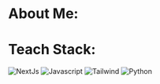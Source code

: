 # About Me:

# Teach Stack:
![NextJs](https://img.shields.io/badge/Next.js-000000.svg?style=for-the-badge&logo=nextdotjs&logoColor=white)
![Javascript](https://img.shields.io/badge/JavaScript-F7DF1E.svg?style=for-the-badge&logo=JavaScript&logoColor=black)
![Tailwind](https://img.shields.io/badge/Tailwind%20CSS-06B6D4.svg?style=for-the-badge&logo=Tailwind-CSS&logoColor=white)
![Python](https://img.shields.io/badge/Python-3776AB.svg?style=for-the-badge&logo=Python&logoColor=white)
